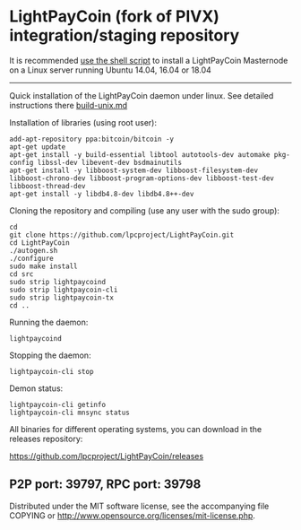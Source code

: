 LightPayCoin (fork of PIVX) integration/staging repository
======================================


It is recommended [use the shell script](https://github.com/lpcproject/lpcinstall) to install a LightPayCoin Masternode on a Linux server running Ubuntu 14.04, 16.04 or 18.04

***

Quick installation of the LightPayCoin daemon under linux. See detailed instructions there [build-unix.md](build-unix.md)

Installation of libraries (using root user):

    add-apt-repository ppa:bitcoin/bitcoin -y
    apt-get update
    apt-get install -y build-essential libtool autotools-dev automake pkg-config libssl-dev libevent-dev bsdmainutils
    apt-get install -y libboost-system-dev libboost-filesystem-dev libboost-chrono-dev libboost-program-options-dev libboost-test-dev libboost-thread-dev
    apt-get install -y libdb4.8-dev libdb4.8++-dev

Cloning the repository and compiling (use any user with the sudo group):

    cd
    git clone https://github.com/lpcproject/LightPayCoin.git
    cd LightPayCoin
    ./autogen.sh
    ./configure
    sudo make install
    cd src
    sudo strip lightpaycoind
    sudo strip lightpaycoin-cli
    sudo strip lightpaycoin-tx
    cd ..

Running the daemon:

    lightpaycoind 

Stopping the daemon:

    lightpaycoin-cli stop

Demon status:

    lightpaycoin-cli getinfo
    lightpaycoin-cli mnsync status

All binaries for different operating systems, you can download in the releases repository:

https://github.com/lpcproject/LightPayCoin/releases

P2P port: 39797, RPC port: 39798
-
Distributed under the MIT software license, see the accompanying file COPYING or http://www.opensource.org/licenses/mit-license.php.
